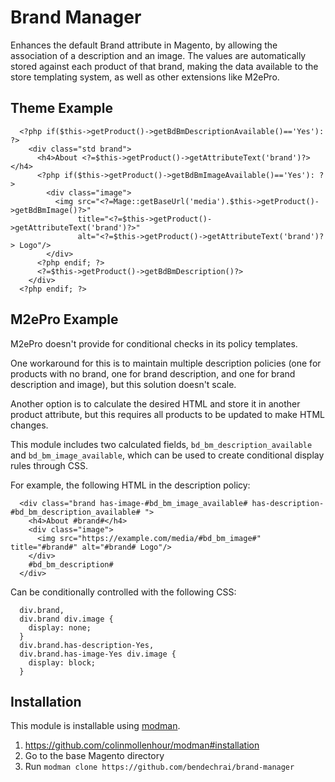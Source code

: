 # Brand Manager

Enhances the default Brand attribute in Magento, by allowing the association of a description and an image. The values are automatically stored against each product of that brand, making the data available to the store templating system, as well as other extensions like M2ePro.

## Theme Example

```
  <?php if($this->getProduct()->getBdBmDescriptionAvailable()=='Yes'): ?>
    <div class="std brand">
      <h4>About <?=$this->getProduct()->getAttributeText('brand')?></h4>
      <?php if($this->getProduct()->getBdBmImageAvailable()=='Yes'): ?>
        <div class="image">
          <img src="<?=Mage::getBaseUrl('media').$this->getProduct()->getBdBmImage()?>"
               title="<?=$this->getProduct()->getAttributeText('brand')?>"
               alt="<?=$this->getProduct()->getAttributeText('brand')?> Logo"/>
        </div>
      <?php endif; ?>
      <?=$this->getProduct()->getBdBmDescription()?>
    </div>
  <?php endif; ?>
```

## M2ePro Example

M2ePro doesn't provide for conditional checks in its policy templates.

One workaround for this is to maintain multiple description policies (one for products with no brand, one for brand description, and one for brand description and image), but this solution doesn't scale.

Another option is to calculate the desired HTML and store it in another product attribute, but this requires all products to be updated to make HTML changes.

This module includes two calculated fields, `bd_bm_description_available` and `bd_bm_image_available`, which can be used to create conditional display rules through CSS.

For example, the following HTML in the description policy:

```
  <div class="brand has-image-#bd_bm_image_available# has-description-#bd_bm_description_available# ">
    <h4>About #brand#</h4>
    <div class="image">
      <img src="https://example.com/media/#bd_bm_image#" title="#brand#" alt="#brand# Logo"/>
    </div>
    #bd_bm_description#
  </div>
```

Can be conditionally controlled with the following CSS:

```
  div.brand,
  div.brand div.image {
    display: none;
  }
  div.brand.has-description-Yes,
  div.brand.has-image-Yes div.image {
    display: block;
  }
```

## Installation

This module is installable using [modman](https://github.com/colinmollenhour/modman). 

1. https://github.com/colinmollenhour/modman#installation
2. Go to the base Magento directory
3. Run `modman clone https://github.com/bendechrai/brand-manager`
